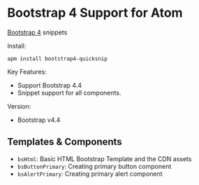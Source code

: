 # Bootstrap 4 Support for Atom

[Bootstrap 4][1] snippets

Install:
```ssh
apm install bootstrap4-quicksnip
```

Key Features:

  - Support Bootstrap 4.4
  - Snippet support for all components.

Version:

  - Bootstrap v4.4

## Templates &amp; Components

  - `bsHtml`: Basic HTML Bootstrap Template and the CDN assets
  - `bsButtonPrimary`: Creating primary button component
  - `bsAlertPrimary`: Creating primary alert component



[1]: https://getbootstrap.com/
